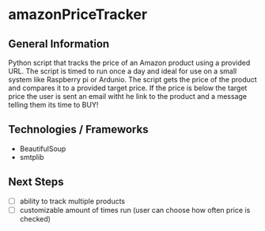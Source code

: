 # amazonPriceTracker

## General Information
Python script that tracks the price of an Amazon product using a provided URL. The script is timed to run once a day and ideal for use on a small system like Raspberry pi or Ardunio. The script gets the price of the product and compares it to a provided target price. If the price is below the target price the user is sent an email witht he link to the product and a message telling them its time to BUY!

## Technologies / Frameworks
- BeautifulSoup
- smtplib

## Next Steps
- [ ] ability to track multiple products
- [ ] customizable amount of times run (user can choose how often price is checked)
